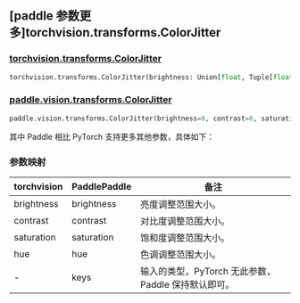 ## [paddle 参数更多]torchvision.transforms.ColorJitter

### [torchvision.transforms.ColorJitter](https://pytorch.org/vision/main/generated/torchvision.transforms.ColorJitter.html)

```python
torchvision.transforms.ColorJitter(brightness: Union[float, Tuple[float, float]] = 0, contrast: Union[float, Tuple[float, float]] = 0, saturation: Union[float, Tuple[float, float]] = 0, hue: Union[float, Tuple[float, float]] = 0)
```

### [paddle.vision.transforms.ColorJitter](https://www.paddlepaddle.org.cn/documentation/docs/zh/develop/api/paddle/vision/transforms/ColorJitter_cn.html)

```python
paddle.vision.transforms.ColorJitter(brightness=0, contrast=0, saturation=0, hue=0, keys=None)
```

其中 Paddle 相比 PyTorch 支持更多其他参数，具体如下：

### 参数映射

| torchvision | PaddlePaddle | 备注    |
| --------------------------- | ------------------------------ | --------------------- |
| brightness     | brightness     | 亮度调整范围大小。       |
| contrast       | contrast       | 对比度调整范围大小。       |
| saturation     | saturation     | 饱和度调整范围大小。       |
| hue            | hue            | 色调调整范围大小。       |
| -              | keys           | 输入的类型，PyTorch 无此参数，Paddle 保持默认即可。             |
